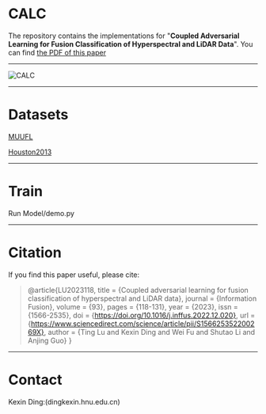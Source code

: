 # CALC
The repository contains the implementations for "**Coupled Adversarial Learning for Fusion Classification of Hyperspectral and LiDAR Data**". You can find [the PDF of this paper](https://www.sciencedirect.com/science/article/pii/S156625352200269X)
****
![CALC](https://github.com/Ding-Kexin/CALC/blob/main/figure/CALC.jpg)
****
# Datasets
[MUUFL](https://github.com/GatorSense/MUUFLGulfport/)

[Houston2013](http://www.grss-ieee.org/community/technical-committees/data-fusion/2013-ieee-grss-data-fusion-contest/)
****
# Train
Run Model/demo.py
****
# Citation
If you find this paper useful, please cite:
>@article{LU2023118,
>title = {Coupled adversarial learning for fusion classification of hyperspectral and LiDAR data},
>journal = {Information Fusion},
>volume = {93},
>pages = {118-131},
>year = {2023},
>issn = {1566-2535},
>doi = {https://doi.org/10.1016/j.inffus.2022.12.020},
>url = {https://www.sciencedirect.com/science/article/pii/S156625352200269X},
>author = {Ting Lu and Kexin Ding and Wei Fu and Shutao Li and Anjing Guo}
}
****
# Contact
Kexin Ding:(dingkexin.hnu.edu.cn)
